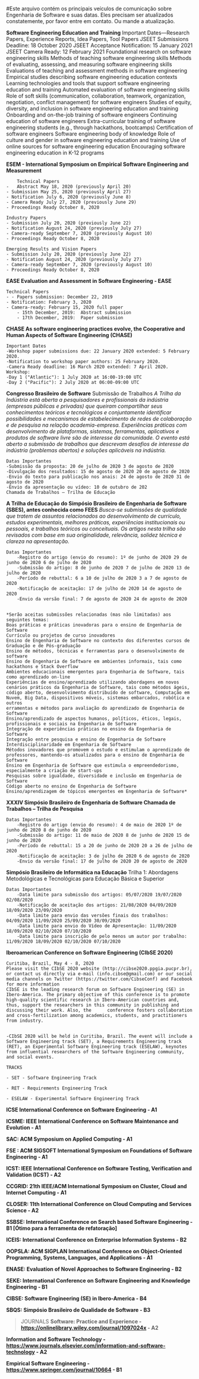 #Este arquivo contém os principais veículos de comunicação sobre Engenharia de Software e suas datas. Eles precisam ser atualizados constatemente, por favor entre em contato. Ou mande a atualização. 

**Software Engineering Education and Training**
	Important Dates—Research Papers, Experience Reports, Idea Papers, Tool Papers
	JSEET Submissions Deadline: 18 October 2020
	JSEET Acceptance Notification: 15 January 2021
	JSEET Camera Ready: 12 February 2021
	Foundational research on software engineering skills
	Methods of teaching software engineering skills
	Methods of evaluating, assessing, and measuring software engineering skills
	Evaluations of teaching and assessment methods in software engineering
	Empirical studies describing software engineering education contexts
	Learning technologies and tools that support software engineering education and training
	Automated evaluation of software engineering skills
	Role of soft skills (communication, collaboration, teamwork, organization, negotiation, conflict management) for software engineers
	Studies of equity, diversity, and inclusion in software engineering education and training
	Onboarding and on-the-job training of software engineers
	Continuing education of software engineers
	Extra-curricular training of software engineering students (e.g., through hackathons, bootcamps)
	Certification of software engineers
	Software engineering body of knowledge
	Role of culture and gender in software engineering education and training
	Use of online sources for software engineering education
	Encouraging software engineering education in K-12 programs

**ESEM - International Symposium on Empirical Software Engineering and Measurement**
	
		Technical Papers
	- 	Abstract May 18, 2020 (previously April 20)
	- Submission May 25, 2020 (previously April 27)
	- Notification July 6, 2020 (previously June 8)
	- Camera Ready July 27, 2020 (previously June 29)
	- Proceedings Ready October 8, 2020 

	Industry Papers
	- Submission July 20, 2020 (previously June 22)
	- Notification August 24, 2020 (previously July 27)
	- Camera-ready September 7, 2020 (previously August 10)
	- Proceedings Ready October 8, 2020 

	Emerging Results and Vision Papers
	- Submission July 20, 2020 (previously June 22)
	- Notification August 24, 2020 (previously July 27)
	- Camera-ready September 7, 2020 (previously August 10)
	- Proceedings Ready October 8, 2020 

**EASE Evaluation and Assessment in Software Engineering - EASE**


	Technical Papers
	- - Papers submission: December 22, 2019
	- Notification: February 3, 2020
	- Camera-ready: February 15, 2020 full paper
		- 15th December, 2019:  Abstract submission
		- 17th December, 2019:  Paper submission

**CHASE As software engineering practices evolve, the Cooperative and Human Aspects of Software Engineering (CHASE)**

	Important Dates
	-Workshop paper submissions due: 22 January 2020 extended: 5 February 2020.
	-Notification to workshop paper authors: 25 February 2020.
	-Camera Ready deadline: 16 March 2020 extended: 7 April 2020.
	Workshop:
	-Day 1 ("Atlantic"): 1 July 2020 at 16:00-19:00 UTC
	-Day 2 ("Pacific"): 2 July 2020 at 06:00-09:00 UTC

**Congresso Brasileiro de Software**
	Submissão de Trabalhos
	*A Trilha da Indústria está aberta a pesquisadores e profissionais da indústria (empresas públicas e privadas) que queiram compartilhar seus conhecimentos teóricos e tecnológicos e conjuntamente identificar possibilidades e mecanismos de estabelecimento de redes de colaboração e de pesquisa na relação 	academia-empresa. Experiências práticas com desenvolvimento de plataformas, sistemas, ferramentas, aplicativos e produtos de software livre são de interesse da comunidade. O evento está aberto a submissão de trabalhos que descrevam desafios de interesse da indústria (problemas abertos) e soluções aplicáveis 	na indústria.*

	
	Datas Importantes
	-Submissão da proposta: 20 de julho de 2020 3 de agosto de 2020
	-Divulgação dos resultados: 15 de agosto de 2020 20 de agosto de 2020
	-Envio do texto para publicação nos anais: 24 de agosto de 2020 31 de agosto de 2020
	-Envio da apresentação ou vídeo: 10 de outubro de 202
	Chamada de Trabalhos – Trilha de Educação

**A Trilha de Educação do Simpósio Brasileiro de Engenharia de Software (SBES), antes conhecida como FEES**
*Busca-se submissões de qualidade que tratem de assuntos relacionados ao desenvolvimento de currículo, estudos experimentais, melhores práticas, experiências institucionais ou pessoais, e trabalhos teóricos ou conceituais. Os artigos nesta trilha são revisados com base em sua originalidade, relevância, solidez técnica e clareza na apresentação.*

	Datas Importantes
		-Registro do artigo (envio do resumo): 1º de junho de 2020 29 de junho de 2020 6 de julho de 2020
		-Submissão do artigo: 8 de junho de 2020 7 de julho de 2020 13 de julho de 2020
		-Período de rebuttal: 6 a 10 de julho de 2020 3 a 7 de agosto de 2020
		-Notificação de aceitação: 17 de julho de 2020 14 de agosto de 2020
		-Envio da versão final: 7 de agosto de 2020 24 de agosto de 2020


	*Serão aceitas submissões relacionadas (mas não limitadas) aos seguintes temas:
	Boas práticas e práticas inovadoras para o ensino de Engenharia de Software
	Currículo ou projetos de curso inovadores
	Ensino de Engenharia de Software no contexto dos diferentes cursos de Graduação e de Pós-graduação
	Ensino de métodos, técnicas e ferramentas para o desenvolvimento de software
	Ensino de Engenharia de Software em ambientes informais, tais como hackathons e Stack Overflow
	Ambientes educacionais emergentes para Engenharia de Software, tais como aprendizado on-line
	Experiências de ensino/aprendizado utilizando abordagens em novos cenários práticos da Engenharia de Software, tais como métodos ágeis, código aberto, desenvolvimento distribuído de software, Computação em Nuvem, Big Data, dispositivos móveis, sistemas embarcados, robótica e outros
	erramentas e métodos para avaliação do aprendizado de Engenharia de Software
	Ensino/aprendizado de aspectos humanos, políticos, éticos, legais, profissionais e sociais na Engenharia de Software
	Integração de experiências práticas no ensino da Engenharia de Software
	Integração entre pesquisa e ensino de Engenharia de Software
	Interdisciplinaridade em Engenharia de Software
	Métodos inovadores que promovem o estudo e estimulam o aprendizado de professores, mantendo-os atualizados para o ensino de Engenharia de Software
	Ensino em Engenharia de Software que estimula o empreendedorismo, especialmente a criação de start-ups
	Pesquisas sobre igualdade, diversidade e inclusão em Engenharia de Software
	Código aberto no ensino de Engenharia de Software
	Ensino/aprendizagem de tópicos emergentes em Engenharia de Software*
**XXXIV Simpósio Brasileiro de Engenharia de Software
	Chamada de Trabalhos – Trilha de Pesquisa**

	Datas Importantes
		-Registro do artigo (envio do resumo): 4 de maio de 2020 1º de junho de 2020 8 de junho de 2020
		-Submissão do artigo: 11 de maio de 2020 8 de junho de 2020 15 de junho de 2020
		-Período de rebuttal: 15 a 20 de junho de 2020 20 a 26 de julho de 2020
		-Notificação de aceitação: 3 de julho de 2020 6 de agosto de 2020
		-Envio da versão final: 17 de julho de 2020 20 de agosto de 2020

**Simpósio Brasileiro de Informática na Educação**
Trilha 1: Abordagens Metodológicas e Tecnológicas para Educação Básica e Superior

	Datas Importantes
		-Data limite para submissão dos artigos: 05/07/2020 19/07/2020 02/08/2020
		-Notificação de aceitação dos artigos: 21/08/2020 04/09/2020 18/09/2020 23/09/2020
		-Data limite para envio das versões finais dos trabalhos: 04/09/2020 11/09/2020 25/09/2020 30/09/2020
		-Data limite para envio do Vídeo de Apresentação: 11/09/2020 18/09/2020 02/10/2020 07/10/2020
		-Data limite para inscrição de pelo menos um autor por trabalho: 11/09/2020 18/09/2020 02/10/2020 07/10/2020

**Iberoamerican Conference on Software Engineering (CIbSE 2020)**

	Curitiba, Brazil, May 4 - 8, 2020
	Please visit the CIbSE 2020 website (http://cibse2020.ppgia.pucpr.br), or contact us directly via e-mail (info.cibse@gmail.com) or our social media channels on Twitter (https://twitter.com/CibseConf) and Facebook for more information
	CIbSE is the leading research forum on Software Engineering (SE) in Ibero-America. The primary objective of this conference is to promote high-quality scientific research in Ibero-American countries and, thus, support the researchers in this community in publishing and discussing their work. Also, the 		conference fosters collaboration and cross-fertilization among academics, students, and practitioners from industry.


	-CIbSE 2020 will be held in Curitiba, Brazil. The event will include a Software Engineering track (SET), a Requirements Engineering track (RET), an Experimental Software Engineering track (ESELAW), keynotes from influential researchers of the Software Engineering community, and social events.

	TRACKS

	- SET - Software Engineering Track

	- RET - Requirements Engineering Track

	- ESELAW - Experimental Software Engineering Track



**ICSE International Conference on Software Engineering - A1**

**ICSME: IEEE International Conference on Software Maintenance and Evolution - A1**

**SAC: ACM Symposium on Applied Computing - A1**

**FSE : ACM SIGSOFT International Symposium on Foundations of Software Engineering - A1**

**ICST: IEEE International Conference on Software Testing, Verification and Validation (ICST) - A2**

**CCGRID: 21th IEEE/ACM International Symposium on Cluster, Cloud and Internet Computing - A1**

**CLOSER: 11th International Conference on Cloud Computing and Services Science - A2**

**SSBSE: International Conference on Search based Software Engineering - B1 [Ótimo para a ferramenta de refatoração]**

**ICEIS: International Conference on Enterprise Information Systems - B2**

**OOPSLA: ACM SIGPLAN International Conference on Object-Oriented Programming, Systems, Languages, and Applications - A1**


**ENASE: Evaluation of Novel Approaches to Software Engineering - B2**


**SEKE: International Conference on Software Engineering and Knowledge Engineering - B1**

**CIBSE: Software Engineering (SE) in Ibero-America - B4**

**SBQS: Simpósio Brasileiro de Qualidade de Software - B3**

> JOURNALS
**Software: Practice and Experience - https://onlinelibrary.wiley.com/journal/1097024x - A2**

**Information and Software Technology - https://www.journals.elsevier.com/information-and-software-technology - A2**

**Empirical Software Engineering - https://www.springer.com/journal/10664 - B1**
